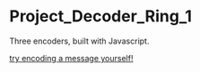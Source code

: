 # Project_Decoder_Ring_1

Three encoders, built with Javascript.

[try encoding a message yourself!](https://kyrapalmer.github.io/Project_Decoder_Ring_1/)
